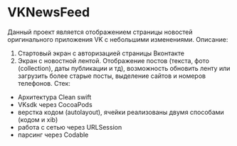 # VKNewsFeed
Данный проект является отображением страницы новостей оригинального приложения VK с небольшими изменениями. 
Описание: 
1. Стартовый экран с авторизацией страницы Вконтакте
2. Экран с новостной лентой. Отображение постов (текста, фото (collection), даты публикации и тд), возможность обновить ленту или загрузить более старые посты, выделение сайтов и номеров телефонов. 
Стек: 
- Архитектура Clean swift 
- VKsdk через CocoaPods
- верстка кодом (autolayout), ячейки реализованы двумя способами (кодом и xib)
- работа с сетью через URLSession
- парсинг через Codable 
